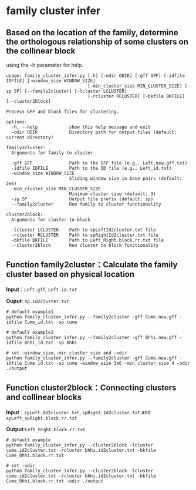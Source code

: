 # family cluster infer

## Based on the location of the family, determine the orthologous relationship of some clusters on the collinear block

using the -h parameter for help.

```
usage: family_cluster_infer.py [-h] [-odir ODIR] [-gff GFF] [-idfile IDFILE] [-window_size WINDOW_SIZE]
                               [-min_cluster_size MIN_CLUSTER_SIZE] [-sp SP] [--family2cluster] [-lcluster LCLUSTER]
                               [-rcluster RCLUSTER] [-bkfile BKFILE] [--cluster2block]

Process GFF and block files for clustering.

options:
  -h, --help            show this help message and exit
  -odir ODIR            Directory path for output files (default: current directory)

family2cluster:
  Arguments for family to cluster

  -gff GFF              Path to the GFF file (e.g., Left.new.gff.txt)
  -idfile IDFILE        Path to the ID file (e.g., Left_id.txt)
  -window_size WINDOW_SIZE
                        Sliding window size in base pairs (default: 2e6)
  -min_cluster_size MIN_CLUSTER_SIZE
                        Minimum cluster size (default: 3)
  -sp SP                Output file prefix (default: sp)
  --family2cluster      Run family to cluster functionality

cluster2block:
  Arguments for cluster to block

  -lcluster LCLUSTER    Path to spLeftId2cluster.txt file
  -rcluster RCLUSTER    Path to spRightId2cluster.txt file
  -bkfile BKFILE        Path to Left_Right.block.rr.txt file
  --cluster2block       Run cluster to block functionality

```

## Function family2cluster：Calculate the family cluster based on physical location

**Input**：`Left.gff`, `Left.id.txt`

**Ouput**: `sp.id2cluster.txt`

```
# default example1
python family_cluster_infer.py --family2cluster -gff Cume.new.gff -idfile Cume_id.txt -sp cume

# default example2
python family_cluster_infer.py --family2cluster -gff Bhhi.new.gff -idfile Bhhi_id.txt -sp bhhi

# set -window_size,-min_cluster_size and -odir
python family_cluster_infer.py --family2cluster -gff Cume.new.gff -idfile Cume_id.txt -sp cume -window_size 3e6 -min_cluster_size 4 -odir ./output
```

## Function cluster2block：Connecting clusters and collinear blocks

**Input**：`spLeft.Id2cluster.txt`, `spRight.Id2cluster.txt` and `spLeft_spRight.block.rr.txt`

**Output**:`Left_Right.block.rr.txt`

```
# default example
python family_cluster_infer.py --cluster2block -lcluster cume.id2cluster.txt -rcluster bhhi.id2cluster.txt -bkfile Cume_Bhhi.block.rr.txt

# set -odir
python family_cluster_infer.py --cluster2block -lcluster cume.id2cluster.txt -rcluster bhhi.id2cluster.txt -bkfile Cume_Bhhi.block.rr.txt -odir ./output
```



